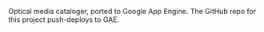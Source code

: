 Optical media cataloger, ported to Google App Engine.
The GitHub repo for this project push-deploys to GAE.
